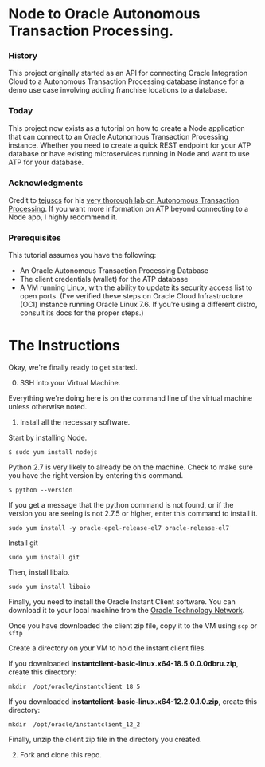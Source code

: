 # Node to Oracle Autonomous Transaction Processing.

### History

This project originally started as an API for connecting Oracle Integration Cloud to a Autonomous Transaction Processing database instance for a demo use case involving adding franchise locations to a database.

### Today

This project now exists as a tutorial on how to create a Node application that can connect to an Oracle Autonomous Transaction Processing instance. Whether you need to create a quick REST endpoint for your ATP database or have existing microservices running in Node and want to use ATP for your database.

### Acknowledgments

Credit to [tejuscs](https://github.com/tejuscs) for his [very thorough lab on Autonomous Transaction Processing](https://oracle.github.io/learning-library/workshops/autonomous-transaction-processing/?page=README.md). If you want more information on ATP beyond connecting to a Node app, I highly recommend it.

### Prerequisites

This tutorial assumes you have the following:

- An Oracle Autonomous Transaction Processing Database
- The client credentials (wallet) for the ATP database
- A VM running Linux, with the ability to update its security access list to open ports. (I've verified these steps on Oracle Cloud Infrastructure (OCI) instance running Oracle Linux 7.6. If you're using a different distro, consult its docs for the proper steps.)

# The Instructions

Okay, we're finally ready to get started. 

0. SSH into your Virtual Machine.

Everything we're doing here is on the command line of the virtual machine unless otherwise noted.

1. Install all the necessary software.

Start by installing Node.

`$ sudo yum install nodejs`

Python 2.7 is very likely to already be on the machine. Check to make sure you have the right version by entering this command.

`$ python --version`

If you get a message that the python command is not found, or if the version you are seeing is not 2.7.5 or higher, enter this command to install it.

`sudo yum install -y oracle-epel-release-el7 oracle-release-el7`

Install git

`sudo yum install git`

Then, install libaio.

`sudo yum install libaio`

Finally, you need to install the Oracle Instant Client software. You can download it to your local machine from the [Oracle Technology Network](https://www.oracle.com/technetwork/topics/linuxx86-64soft-092277.html).

Once you have downloaded the client zip file, copy it to the VM using `scp` or `sftp`

Create a directory on your VM to hold the instant client files.

If you downloaded **instantclient-basic-linux.x64-18.5.0.0.0dbru.zip**, create this directory:

`mkdir  /opt/oracle/instantclient_18_5`

If you downloaded **instantclient-basic-linux.x64-12.2.0.1.0.zip**, create this directory:

`mkdir  /opt/oracle/instantclient_12_2`

Finally, unzip the client zip file in the directory you created.

2. Fork and clone this repo.


